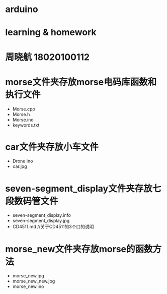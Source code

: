 # arduino
# learning & homework
# 周晓航 18020100112

# morse文件夹存放morse电码库函数和执行文件
- Morse.cpp
- Morse.h
- Morse.ino
- keywords.txt

# car文件夹存放小车文件
- Drone.ino
- car.jpg

# seven-segment_display文件夹存放七段数码管文件
- seven-segment_display.info
- seven-segment_display.jpg
- CD4511.md  //关于CD4511的3个口的说明

# morse_new文件夹存放morse的函数方法
- morse_new.jpg
- morse_new_new.jpg
- morse_new.ino
